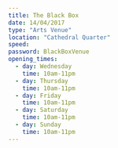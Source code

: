 ```yaml
---
title: The Black Box
date: 14/04/2017
type: "Arts Venue"
location: "Cathedral Quarter"
speed:
password: BlackBoxVenue
opening_times:
  - day: Wednesday
    time: 10am-11pm
  - day: Thursday
    time: 10am-11pm
  - day: Friday
    time: 10am-11pm
  - day: Saturday
    time: 10am-11pm
  - day: Sunday
    time: 10am-11pm
---
```

